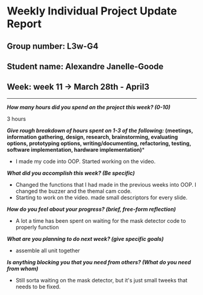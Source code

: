 # Weekly Individual Project Update Report

## Group number: L3w-G4

## Student name: Alexandre Janelle-Goode

## Week: week 11 -> March 28th - April3

---

***How many hours did you spend on the project this week? (0-10)***

3 hours

***Give rough breakdown of hours spent on 1-3 of the following:* (meetings, information gathering, design, research, brainstorming, evaluating options, prototyping options, writing/documenting, refactoring, testing, software implementation, hardware implementation)***

- I made my code into OOP. Started working on the video.

***What did you accomplish this week? (Be specific)***
- Changed the functions that I had made in the previous weeks into OOP. I changed the buzzer and the themal cam code.
- Starting to work on the video. made small descriptors for every slide.

***How do you feel about your progress? (brief, free-form reflection)***
- A lot a time has been spent on waiting for the mask detector code to properly function

***What are you planning to do next week? (give specific goals)***
- assemble all unit together

***Is anything blocking you that you need from others? (What do you need from whom)***
- Still sorta waiting on the mask detector, but it's just small tweeks that needs to be fixed.